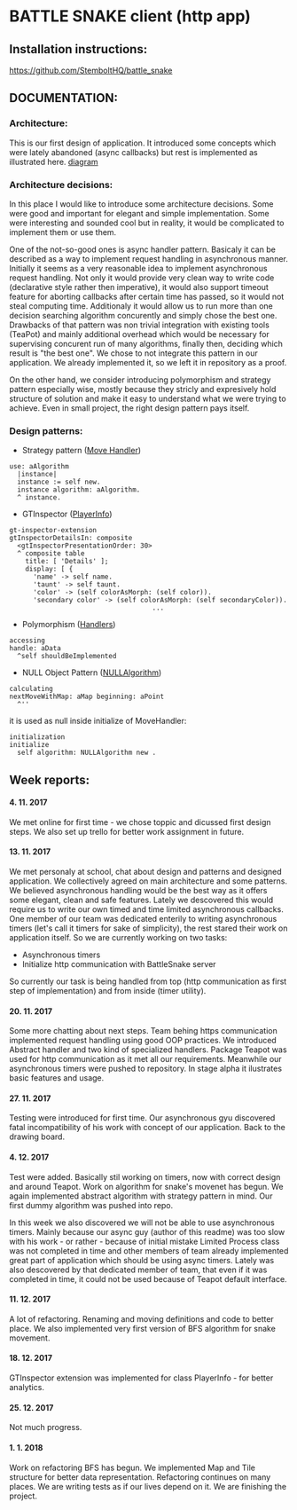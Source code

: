 # BATTLE SNAKE client (http app)

## Installation instructions:

https://github.com/StemboltHQ/battle_snake

## DOCUMENTATION:

### Architecture:

This is our first design of application.
It introduced some concepts which were lately abandoned (async callbacks) but rest is implemented as illustrated here.
[diagram](https://gitlab.fit.cvut.cz/strejivo/BattleSnake/blob/master/images/IMG_20171107_141835.jpg)

### Architecture decisions:

In this place I would like to introduce some architecture decisions. Some were good and important for elegant and simple implementation. Some were interesting and sounded cool but in reality, it would be complicated to implement them or use them.

One of the not-so-good ones is async handler pattern. Basicaly it can be described as a way to implement request handling in asynchronous manner. Initially it seems as a very reasonable idea to implement asynchronous request handling. Not only it would provide very clean way to write code (declarative style rather then imperative), it would also support timeout feature for aborting callbacks after certain time has passed, so it would not steal computing time. Additionaly it would allow us to run more than one decision searching algorithm concurently and simply chose the best one.
Drawbacks of that pattern was non trivial integration with existing tools (TeaPot) and mainly additional overhead which would be necessary for supervising concurent run of many algorithms, finally then, deciding which result is "the best one".
We chose to not integrate this pattern in our application. We already implemented it, so we left it in repository as a proof.

On the other hand, we consider introducing polymorphism and strategy pattern especially wise, mostly because they stricly and expresively hold structure of solution and make it easy to understand what we were trying to achieve. Even in small project, the right design pattern pays itself.

### Design patterns:

* Strategy pattern ([Move Handler](https://gitlab.fit.cvut.cz/strejivo/BattleSnake/blob/master/BattleSnake.package/MoveHandler.class/instance/handle..st))
```st
use: aAlgorithm
  |instance|
  instance := self new.
  instance algorithm: aAlgorithm.
  ^ instance.
```

* GTInspector ([PlayerInfo](https://gitlab.fit.cvut.cz/strejivo/BattleSnake/blob/master/BattleSnake.package/PlayerInfo.class/instance/gtInspectorDetailsIn..st))
```st
gt-inspector-extension
gtInspectorDetailsIn: composite
  <gtInspectorPresentationOrder: 30>
  ^ composite table
    title: [ 'Details' ];
    display: [ {
      'name' -> self name.
      'taunt' -> self taunt.
      'color' -> (self colorAsMorph: (self color)).
      'secondary color' -> (self colorAsMorph: (self secondaryColor)).
                                    ...
```

* Polymorphism ([Handlers](https://gitlab.fit.cvut.cz/strejivo/BattleSnake/tree/master/BattleSnake.package/AbstractHandler.class))
```st
accessing
handle: aData
  ^self shouldBeImplemented 
```

* NULL Object Pattern ([NULLAlgorithm](https://gitlab.fit.cvut.cz/strejivo/BattleSnake/tree/master/BattleSnake-Algorithm.package/NULLAlgorithm.class))
```st
calculating
nextMoveWithMap: aMap beginning: aPoint
  ^''
```
it is used as null inside initialize of MoveHandler:
```st
initialization
initialize
  self algorithm: NULLAlgorithm new .
```

## Week reports:

#### 4. 11. 2017
We met online for first time - we chose toppic and dicussed first design steps.
We also set up trello for better work assignment in future.

#### 13. 11. 2017
We met personaly at school, chat about design and patterns and designed application.
We collectively agreed on main architecture and some patterns. We believed asynchronous handling would be the best way as it offers some elegant, clean and safe features. Lately we descovered this would require us to write our own timed and time limited asynchronous callbacks. One member of our team was dedicated enterily to writing asynchronous timers (let's call it timers for sake of simplicity), the rest stared their work on application itself.
So we are currently working on two tasks:

* Asynchronous timers
* Initialize http communication with BattleSnake server

So currently our task is being handled from top (http communication as first step of implementation) and from inside (timer utility).

#### 20. 11. 2017
Some more chatting about next steps.
Team behing https communication implemented request handling using good OOP practices.
We introduced Abstract handler and two kind of specialized handlers.
Package Teapot was used for http communication as it met all our requirements.
Meanwhile our asynchronous timers were pushed to repository. In stage alpha it ilustrates basic features and usage.

#### 27. 11. 2017
Testing were introduced for first time.
Our asynchronous gyu discovered fatal incompatibility of his work with concept of our application. Back to the drawing board.

#### 4. 12. 2017
Test were added. Basically stil working on timers, now with correct design and around Teapot.
Work on algorithm for snake's movenet has begun. We again implemented abstract algorithm with strategy pattern in mind.
Our first dummy algorithm was pushed into repo.

In this week we also discovered we will not be able to use asynchronous timers. Mainly because our async guy (author of this readme) was too slow with his work - or rather - because of initial mistake Limited Process class was not completed in time and other members of team already implemented great part of application which should be using async timers. Lately was also descovered by that dedicated member of team, that even if it was completed in time, it could not be used because of Teapot default interface.

#### 11. 12. 2017
A lot of refactoring. Renaming and moving definitions and code to better place.
We also implemented very first version of BFS algorithm for snake movement.

#### 18. 12. 2017
GTInspector extension was implemented for class PlayerInfo - for better analytics.

#### 25. 12. 2017
Not much progress.

#### 1. 1. 2018
Work on refactoring BFS has begun. We implemented Map and Tile structure for better data representation.
Refactoring continues on many places. We are writing tests as if our lives depend on it.
We are finishing the project.
